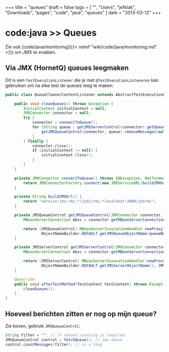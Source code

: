 +++
title = "queues"
draft = false
tags = [
    "",
    "Users",
    "jefklak",
    "Downloads",
    "pages",
    "code",
    "java",
    "queues"
]
date = "2013-03-12"
+++
# code:java >> Queues 

Zie ook [code/java/monitoring]({{< relref "wiki/code/java/monitoring.md" >}}) om JMX te enablen.

## Via JMX (HornetQ) queues leegmaken 

Dit is een `TestExecutionListener` die je met `@TestExecutionListeneres` kan gebruiken om na elke test de queues leeg te maken:

```java
public class QueueCleanerContextListener extends AbstractTestExecutionListener {

	public void cleanQueues() throws Exception {
		InitialContext initialContext = null;
		JMXConnector connector = null;
		try {
			connector = connectToQueue();
			for (String queue : getJMSServerControl(connector).getQueueNames()) {
				getJMSQueueControl(connector, queue).removeMessages(null);
			}
		} finally {
			connector.close();
			if (initialContext != null) {
				initialContext.close();
			}
		}
	}

	private JMXConnector connectToQueue() throws IOException, MalformedURLException {
		return JMXConnectorFactory.connect(new JMXServiceURL(buildJMXUrl()), new HashMap<String, Object>());
	}

	private String buildJMXUrl() {
		return "service:jmx:rmi:*/jndi/rmi:*localhost:3000/jmxrmi";
	}

	private JMSQueueControl getJMSQueueControl(JMXConnector connector, String queueNaam) throws IOException, Exception {
		MBeanServerConnection mbsc = connector.getMBeanServerConnection();

		return (JMSQueueControl) MBeanServerInvocationHandler.newProxyInstance(mbsc,
				ObjectNameBuilder.DEFAULT.getJMSQueueObjectName(queueNaam), JMSQueueControl.class, false);
	}

	private JMSServerControl getJMSServerControl(JMXConnector connector) throws IOException, Exception {
		MBeanServerConnection mbsc = connector.getMBeanServerConnection();

		return (JMSServerControl) MBeanServerInvocationHandler.newProxyInstance(mbsc,
				ObjectNameBuilder.DEFAULT.getJMSServerObjectName(), JMSServerControl.class, false);
	}

	@Override
	public void afterTestMethod(TestContext testContext) throws Exception {
		cleanQueues();
	}
}
```

## Hoeveel berichten zitten er nog op mijn queue? 

Zie boven, gebruik `JMSQueueControl`:

```java
String filter = ""; // if subset counting is required
JMSQueueControl control = fetchQueue(); // see above
control.countMessages(filter); // is a long
```